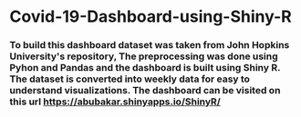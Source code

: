 # Covid-19-Dashboard-using-Shiny-R
### To build this dashboard dataset was taken from John Hopkins University's repository, The preprocessing was done using Pyhon and Pandas and the dashboard is built using Shiny R. The dataset is converted into weekly data for easy to understand visualizations. The dashboard can be visited on this url https://abubakar.shinyapps.io/ShinyR/
